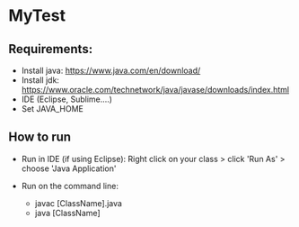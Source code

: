 # MyTest
## Requirements:
- Install java: https://www.java.com/en/download/
- Install jdk: https://www.oracle.com/technetwork/java/javase/downloads/index.html
- IDE (Eclipse, Sublime....)
- Set JAVA_HOME

## How to run
- Run in IDE (if using Eclipse): Right click on your class > click 'Run As' > choose 'Java Application'

- Run on the command line:
  - javac [ClassName].java
  - java [ClassName]


